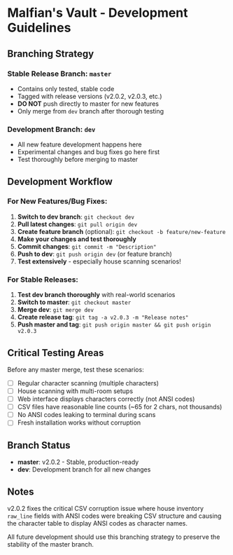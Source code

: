# Malfian's Vault - Development Guidelines

## Branching Strategy

### Stable Release Branch: `master`
- Contains only tested, stable code
- Tagged with release versions (v2.0.2, v2.0.3, etc.)
- **DO NOT** push directly to master for new features
- Only merge from `dev` branch after thorough testing

### Development Branch: `dev` 
- All new feature development happens here
- Experimental changes and bug fixes go here first
- Test thoroughly before merging to master

## Development Workflow

### For New Features/Bug Fixes:
1. **Switch to dev branch**: `git checkout dev`
2. **Pull latest changes**: `git pull origin dev`
3. **Create feature branch** (optional): `git checkout -b feature/new-feature`
4. **Make your changes and test thoroughly**
5. **Commit changes**: `git commit -m "Description"`
6. **Push to dev**: `git push origin dev` (or feature branch)
7. **Test extensively** - especially house scanning scenarios!

### For Stable Releases:
1. **Test dev branch thoroughly** with real-world scenarios
2. **Switch to master**: `git checkout master`
3. **Merge dev**: `git merge dev`
4. **Create release tag**: `git tag -a v2.0.3 -m "Release notes"`
5. **Push master and tag**: `git push origin master && git push origin v2.0.3`

## Critical Testing Areas

Before any master merge, test these scenarios:
- [ ] Regular character scanning (multiple characters)
- [ ] House scanning with multi-room setups
- [ ] Web interface displays characters correctly (not ANSI codes)
- [ ] CSV files have reasonable line counts (~65 for 2 chars, not thousands)
- [ ] No ANSI codes leaking to terminal during scans
- [ ] Fresh installation works without corruption

## Branch Status

- **master**: v2.0.2 - Stable, production-ready
- **dev**: Development branch for all new changes

## Notes

v2.0.2 fixes the critical CSV corruption issue where house inventory `raw_line` fields with ANSI codes were breaking CSV structure and causing the character table to display ANSI codes as character names.

All future development should use this branching strategy to preserve the stability of the master branch.